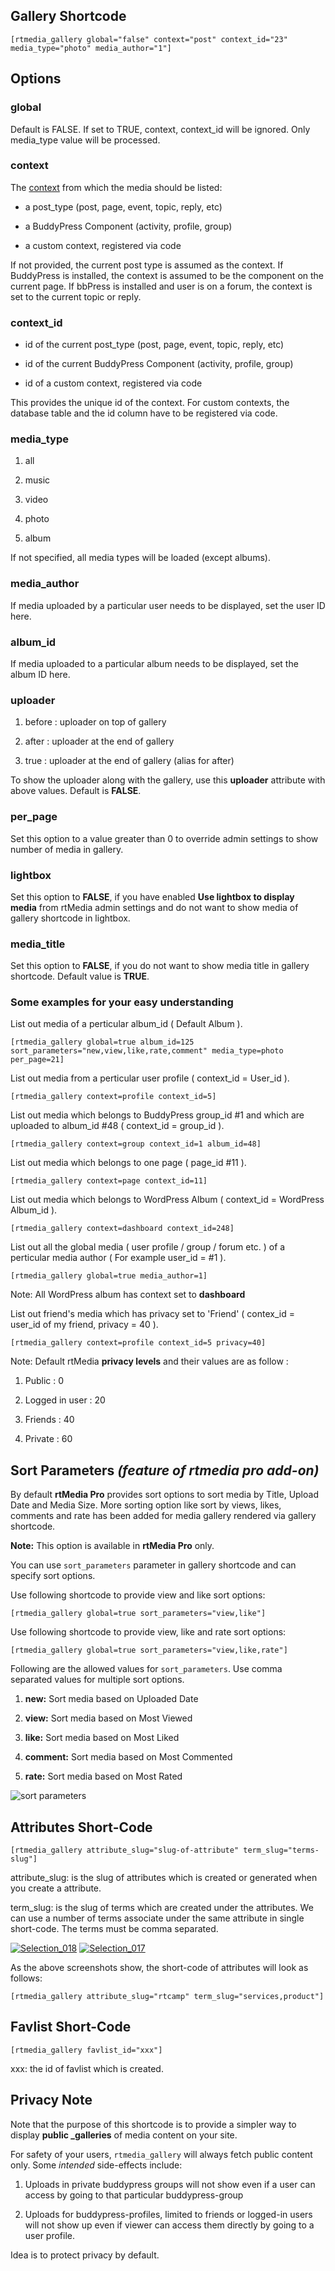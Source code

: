 ## Gallery Shortcode


    [rtmedia_gallery global="false" context="post" context_id="23" media_type="photo" media_author="1"]




## Options


### global

Default is FALSE.
If set to TRUE, context, context_id will be ignored. Only media_type value will be processed.

### context

The [context](http://docs.rtcamp.com/rtmedia/developer/context/) from which the media should be listed:


  * a post_type (post, page, event, topic, reply, etc)


  * a BuddyPress Component (activity, profile, group)


  * a custom context, registered via code


If not provided, the current post type is assumed as the context. If BuddyPress is installed, the context is assumed to be the component on the current page. If bbPress is installed and user is on a forum, the context is set to the current topic or reply.


### context_id


  * id of the current post_type (post, page, event, topic, reply, etc)


  * id of the current BuddyPress Component (activity, profile, group)


  * id of a custom context, registered via code


This provides the unique id of the context. For custom contexts, the database table and the id column have to be registered via code.


### media_type


  1. all


  2. music


  3. video


  4. photo


  5. album


If not specified, all media types will be loaded (except albums).


### media_author

If media uploaded by a particular user needs to be displayed, set the user ID here.

### album_id

If media uploaded to a particular album needs to be displayed, set the album ID here.

### uploader

  1. before : uploader on top of gallery


  2. after : uploader at the end of gallery


  3. true : uploader at the end of gallery (alias for after)


To show the uploader along with the gallery, use this **uploader** attribute with above values. Default is **FALSE**.

### per_page

Set this option to a value greater than 0 to override admin settings to show number of media in gallery.



### lightbox

Set this option to **FALSE**, if you have enabled **Use lightbox to display media** from rtMedia admin settings and do not want to show media of gallery shortcode in lightbox.


### media_title

Set this option to **FALSE**, if you do not want to show media title in gallery shortcode. Default value is **TRUE**.

### Some examples for your easy understanding

List out media of a perticular album_id ( Default Album ).

	[rtmedia_gallery global=true album_id=125 sort_parameters="new,view,like,rate,comment" media_type=photo per_page=21]

List out media from a perticular user profile ( context_id = User_id ).

	[rtmedia_gallery context=profile context_id=5]

List out media which belongs to BuddyPress group_id #1 and which are uploaded to album_id #48 ( context_id = group_id ).

	[rtmedia_gallery context=group context_id=1 album_id=48]

List out media which belongs to one page ( page_id #11 ).

	[rtmedia_gallery context=page context_id=11]

List out media which belongs to WordPress Album ( context_id = WordPress Album_id ).

	[rtmedia_gallery context=dashboard context_id=248]

List out all the global media ( user profile / group / forum etc. ) of a perticular media author ( For example user_id = #1 ).

	[rtmedia_gallery global=true media_author=1]


Note: All WordPress album has context set to **dashboard**

List out friend's media which has privacy set to 'Friend' ( contex_id = user_id of my friend, privacy = 40 ).

	[rtmedia_gallery context=profile context_id=5 privacy=40]

Note: Default rtMedia **privacy levels** and their values are as follow :


  1. Public : 0


  2. Logged in user : 20


  3. Friends : 40


  4. Private : 60


## Sort Parameters *(feature of rtmedia pro add-on)*

By default **rtMedia Pro** provides sort options to sort media by Title, Upload Date and Media Size. More sorting option like sort by views, likes, comments and rate has been added for media gallery rendered via gallery shortcode.

**Note:** This option is available in **rtMedia Pro** only.

You can use `sort_parameters` parameter in gallery shortcode and can specify sort options.

Use following shortcode to provide view and like sort options:


    [rtmedia_gallery global=true sort_parameters="view,like"]



Use following shortcode to provide view, like and rate sort options:


    [rtmedia_gallery global=true sort_parameters="view,like,rate"]



Following are the allowed values for `sort_parameters`. Use comma separated values for multiple sort options.

  1. **new:** Sort media based on Uploaded Date


  2. **view:** Sort media based on Most Viewed


  3. **like:** Sort media based on Most Liked


  4. **comment:** Sort media based on Most Commented


  5. **rate:** Sort media based on Most Rated


![sort parameters](https://cloud.githubusercontent.com/assets/7807348/6060841/92a68000-ad67-11e4-892b-378c6995cc7f.png)



## Attributes Short-Code


    [rtmedia_gallery attribute_slug="slug-of-attribute" term_slug="terms-slug"]


attribute_slug: is the slug of attributes which is created or generated when you create a attribute.

term_slug: is the slug of terms which are created under the attributes. We can use a number of terms associate under the same attribute in single short-code. The terms must be comma separated.

[![Selection_018](https://rtcamp.com/wp-content/uploads/2013/06/Selection_0182.png)](https://rtcamp.com/wp-content/uploads/2013/06/Selection_0182.png) [![Selection_017](https://rtcamp.com/wp-content/uploads/2013/06/Selection_017.png)](https://rtcamp.com/wp-content/uploads/2013/06/Selection_017.png)

As the above screenshots show, the short-code of attributes will look as follows:


    [rtmedia_gallery attribute_slug="rtcamp" term_slug="services,product"]




## Favlist Short-Code



    [rtmedia_gallery favlist_id="xxx"]


xxx: the id of favlist which is created.




## Privacy Note


Note that the purpose of this shortcode is to provide a simpler way to display **public _galleries** of media content on your site.

For safety of your users, `rtmedia_gallery` will always fetch public content only. Some _intended_ side-effects include:


  1. Uploads in private buddypress groups will not show even if a user can access by going to that particular buddypress-group


  2. Uploads for buddypress-profiles, limited to friends or logged-in users will not show up even if viewer can access them directly by going to a user profile.


Idea is to protect privacy by default.
